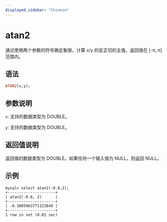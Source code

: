 ```yaml
---
displayed_sidebar: "Chinese"
---
```


# atan2



通过使用两个参数的符号确定象限，计算 x/y 的反正切的主值，返回值在 [-π, π] 范围内。

## 语法

```Haskell
ATAN2(x,y);
```

## 参数说明

`x`: 支持的数据类型为 DOUBLE。

`y`: 支持的数据类型为 DOUBLE。

## 返回值说明

返回值的数据类型为 DOUBLE。如果任何一个输入值为 NULL，则返回  NULL。

## 示例

```Plain Text
mysql> select atan2(-0.8,2);
+---------------------+
| atan2(-0.8, 2)      |
+---------------------+
| -0.3805063771123649 |
+---------------------+
1 row in set (0.01 sec)
```
